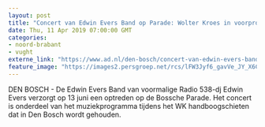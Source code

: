 ```yaml
---
layout: post
title: "Concert van Edwin Evers Band op Parade: Wolter Kroes in voorprogramma"
date: Thu, 11 Apr 2019 07:00:00 GMT
categories: 
- noord-brabant 
- vught 
externe_link: "https://www.ad.nl/den-bosch/concert-van-edwin-evers-band-op-parade-wolter-kroes-in-voorprogramma~abb3c0e1/"
feature_image: "https://images2.persgroep.net/rcs/lFW3Jyf6_gavVe_JY_X6CoGMnBQ/diocontent/139607364/_fitwidth/400/?appId=21791a8992982cd8da851550a453bd7f&quality=0.7"
---
```


DEN BOSCH - De Edwin Evers Band van voormalige Radio 538-dj Edwin Evers verzorgt op 13 juni een optreden op de Bossche Parade. Het concert is onderdeel van het muziekprogramma tijdens het WK handboogschieten dat in Den Bosch wordt gehouden.
